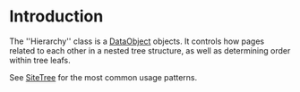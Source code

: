 # Introduction 

The ''Hierarchy'' class is a [DataObject](http://api.silverstripe.org/trunk/sapphire/model/DataObject.html) objects. It controls how pages related to each other in a nested tree structure, as well as determining order within tree leafs.

See [SiteTree](http://api.silverstripe.org/trunk/cms/SiteTree.html) for the most common usage patterns.
